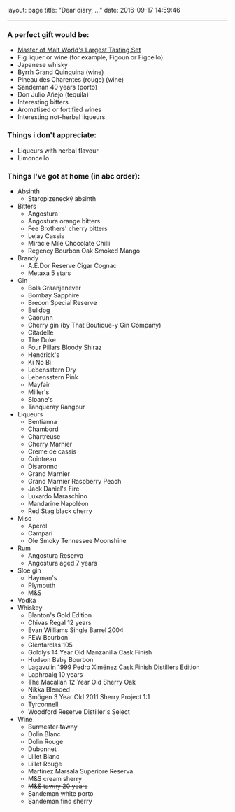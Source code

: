 layout: page
title: "Dear diary, ..."
date: 2016-09-17 14:59:46

---

### A perfect gift would be:

- [Master of Malt World's Largest Tasting Set](https://www.masterofmalt.com/tasting-set/worlds-largest-tasting-set/)
- Fig liquer or wine (for example, Figoun or Figcello)
- Japanese whisky
- Byrrh Grand Quinquina (wine)
- Pineau des Charentes (rouge) (wine)
- Sandeman 40 years (porto)
- Don Julio Añejo (tequila)
- Interesting bitters
- Aromatised or fortified wines
- Interesting not-herbal liqueurs


### Things i don't appreciate:

- Liqueurs with herbal flavour
- Limoncello


### Things I've got at home (in abc order):

- Absinth
    - Staroplzenecký absinth
- Bitters
    - Angostura
    - Angostura orange bitters
    - Fee Brothers' cherry bitters
    - Lejay Cassis
    - Miracle Mile Chocolate Chilli
    - Regency Bourbon Oak Smoked Mango
- Brandy
    - A.E.Dor Reserve Cigar Cognac
    - Metaxa 5 stars
- Gin
    - Bols Graanjenever
    - Bombay Sapphire
    - Brecon Special Reserve
    - Bulldog
    - Caorunn
    - Cherry gin (by That Boutique-y Gin Company)
    - Citadelle
    - The Duke
    - Four Pillars Bloody Shiraz
    - Hendrick's
    - Ki No Bi
    - Lebensstern Dry
    - Lebensstern Pink
    - Mayfair
    - Miller's
    - Sloane's
    - Tanqueray Rangpur
- Liqueurs
    - Bentianna
    - Chambord
    - Chartreuse
    - Cherry Marnier
    - Creme de cassis
    - Cointreau
    - Disaronno
    - Grand Marnier
    - Grand Marnier Raspberry Peach
    - Jack Daniel's Fire
    - Luxardo Maraschino
    - Mandarine Napoléon
    - Red Stag black cherry
- Misc
    - Aperol
    - Campari
    - Ole Smoky Tennessee Moonshine
- Rum
    - Angostura Reserva
    - Angostura aged 7 years
- Sloe gin
    - Hayman's
    - Plymouth
    - M&S
- Vodka
- Whiskey
    - Blanton's Gold Edition
    - Chivas Regal 12 years
    - Evan Williams Single Barrel 2004
    - FEW Bourbon
    - Glenfarclas 105
    - Goldlys 14 Year Old Manzanilla Cask Finish
    - Hudson Baby Bourbon
    - Lagavulin 1999 Pedro Ximénez Cask Finish Distillers Edition
    - Laphroaig 10 years
    - The Macallan 12 Year Old Sherry Oak
    - Nikka Blended
    - Smögen 3 Year Old 2011 Sherry Project 1:1
    - Tyrconnell
    - Woodford Reserve Distiller's Select
- Wine
    - ~~Burmester tawny~~
    - Dolin Blanc
    - Dolin Rouge
    - Dubonnet
    - Lillet Blanc
    - Lillet Rouge
    - Martinez Marsala Superiore Reserva
    - M&S cream sherry
    - ~~M&S tawny 20 years~~
    - Sandeman white porto
    - Sandeman fino sherry

